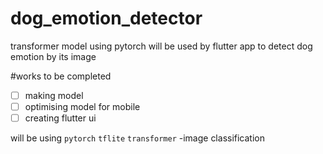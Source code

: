 # dog_emotion_detector
transformer model using pytorch will be used by flutter app to detect dog emotion by its image

#works to be completed
- [ ] making model
- [ ] optimising model for mobile
- [ ] creating flutter ui

will be using `pytorch`  `tflite`  `transformer` -image classification
